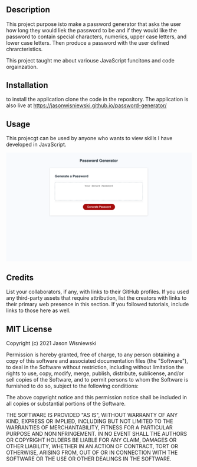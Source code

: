 # <Password Generator>
## Description
This project purpose isto make a password generator that asks the user how long they would liek the password to be and if they would like the password to contain special characters, numerics, upper case letters, and lower case letters.  Then produce a password with the user defined chrarcteristics.  

This project taught me about variouse JavaScript funcitons and code orgainzation. 

## Installation
to install the application clone the code in the repository.  The application is also live at https://jasonwisniewski.github.io/password-generator/
## Usage
This projecgt can be used by anyone who wants to view skills I have developed in JavaScript.

  <img src="./assets/images/Screenshot.png">

## Credits
List your collaborators, if any, with links to their GitHub profiles.
If you used any third-party assets that require attribution, list the creators with links to their primary web presence in this section.
If you followed tutorials, include links to those here as well.
## MIT License

Copyright (c) 2021 Jason Wisniewski

Permission is hereby granted, free of charge, to any person obtaining a copy
of this software and associated documentation files (the "Software"), to deal
in the Software without restriction, including without limitation the rights
to use, copy, modify, merge, publish, distribute, sublicense, and/or sell
copies of the Software, and to permit persons to whom the Software is
furnished to do so, subject to the following conditions:

The above copyright notice and this permission notice shall be included in all
copies or substantial portions of the Software.

THE SOFTWARE IS PROVIDED "AS IS", WITHOUT WARRANTY OF ANY KIND, EXPRESS OR
IMPLIED, INCLUDING BUT NOT LIMITED TO THE WARRANTIES OF MERCHANTABILITY,
FITNESS FOR A PARTICULAR PURPOSE AND NONINFRINGEMENT. IN NO EVENT SHALL THE
AUTHORS OR COPYRIGHT HOLDERS BE LIABLE FOR ANY CLAIM, DAMAGES OR OTHER
LIABILITY, WHETHER IN AN ACTION OF CONTRACT, TORT OR OTHERWISE, ARISING FROM,
OUT OF OR IN CONNECTION WITH THE SOFTWARE OR THE USE OR OTHER DEALINGS IN THE
SOFTWARE.